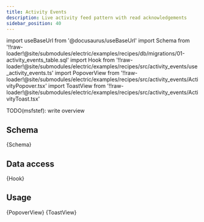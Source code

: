 ```yaml
---
title: Activity Events
description: Live activity feed pattern with read acknowledgements
sidebar_position: 40
---
```


import useBaseUrl from '@docusaurus/useBaseUrl'
import Schema from '!!raw-loader!@site/submodules/electric/examples/recipes/db/migrations/01-activity_events_table.sql'
import Hook from '!!raw-loader!@site/submodules/electric/examples/recipes/src/activity_events/use_activity_events.ts'
import PopoverView from '!!raw-loader!@site/submodules/electric/examples/recipes/src/activity_events/ActivityPopover.tsx'
import ToastView from '!!raw-loader!@site/submodules/electric/examples/recipes/src/activity_events/ActivityToast.tsx'

TODO(msfstef): write overview

## Schema

<CodeBlock language="sql">
  {Schema}
</CodeBlock>

## Data access

<CodeBlock language="ts">
  {Hook}
</CodeBlock>

## Usage

<CodeBlock title="Activity Popover" language="tsx">
{PopoverView}
</CodeBlock>

<CodeBlock title="Activity Toast" language="tsx">
  {ToastView}
</CodeBlock>
